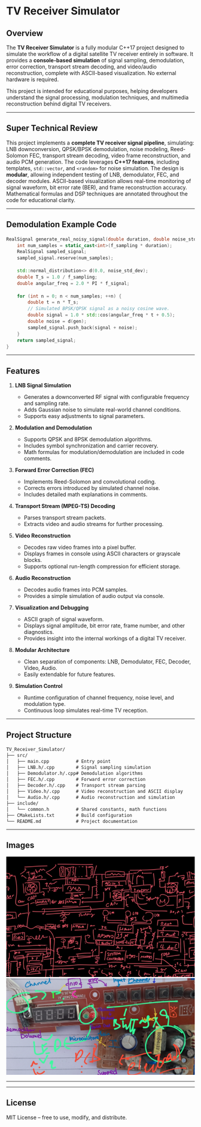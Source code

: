 # TV Receiver Simulator

## Overview

The **TV Receiver Simulator** is a fully modular C++17 project designed to simulate the workflow of a digital satellite TV receiver entirely in software. It provides a **console-based simulation** of signal sampling, demodulation, error correction, transport stream decoding, and video/audio reconstruction, complete with ASCII-based visualization. No external hardware is required.

This project is intended for educational purposes, helping developers understand the signal processing, modulation techniques, and multimedia reconstruction behind digital TV receivers.

---

## Super Technical Review

This project implements a **complete TV receiver signal pipeline**, simulating: LNB downconversion, QPSK/BPSK demodulation, noise modeling, Reed-Solomon FEC, transport stream decoding, video frame reconstruction, and audio PCM generation. The code leverages **C++17 features**, including templates, `std::vector`, and `<random>` for noise simulation. The design is **modular**, allowing independent testing of LNB, demodulator, FEC, and decoder modules. ASCII-based visualization allows real-time monitoring of signal waveform, bit error rate (BER), and frame reconstruction accuracy. Mathematical formulas and DSP techniques are annotated throughout the code for educational clarity.

---

## Demodulation Example Code

```cpp
RealSignal generate_real_noisy_signal(double duration, double noise_std_dev) {
    int num_samples = static_cast<int>(f_sampling * duration);
    RealSignal sampled_signal;
    sampled_signal.reserve(num_samples);

    std::normal_distribution<> d(0.0, noise_std_dev);
    double T_s = 1.0 / f_sampling;
    double angular_freq = 2.0 * PI * f_signal;

    for (int n = 0; n < num_samples; ++n) {
        double t = n * T_s;
        // Simulated BPSK/QPSK signal as a noisy cosine wave.
        double signal = 1.0 * std::cos(angular_freq * t + 0.5);
        double noise = d(gen);
        sampled_signal.push_back(signal + noise);
    }
    return sampled_signal;
}
```

---

## Features

1. **LNB Signal Simulation**

   - Generates a downconverted RF signal with configurable frequency and sampling rate.
   - Adds Gaussian noise to simulate real-world channel conditions.
   - Supports easy adjustments to signal parameters.

2. **Modulation and Demodulation**

   - Supports QPSK and 8PSK demodulation algorithms.
   - Includes symbol synchronization and carrier recovery.
   - Math formulas for modulation/demodulation are included in code comments.

3. **Forward Error Correction (FEC)**

   - Implements Reed-Solomon and convolutional coding.
   - Corrects errors introduced by simulated channel noise.
   - Includes detailed math explanations in comments.

4. **Transport Stream (MPEG-TS) Decoding**

   - Parses transport stream packets.
   - Extracts video and audio streams for further processing.

5. **Video Reconstruction**

   - Decodes raw video frames into a pixel buffer.
   - Displays frames in console using ASCII characters or grayscale blocks.
   - Supports optional run-length compression for efficient storage.

6. **Audio Reconstruction**

   - Decodes audio frames into PCM samples.
   - Provides a simple simulation of audio output via console.

7. **Visualization and Debugging**

   - ASCII graph of signal waveform.
   - Displays signal amplitude, bit error rate, frame number, and other diagnostics.
   - Provides insight into the internal workings of a digital TV receiver.

8. **Modular Architecture**

   - Clean separation of components: LNB, Demodulator, FEC, Decoder, Video, Audio.
   - Easily extendable for future features.

9. **Simulation Control**

   - Runtime configuration of channel frequency, noise level, and modulation type.
   - Continuous loop simulates real-time TV reception.

---

## Project Structure

```
TV_Receiver_Simulator/
├── src/
│   ├── main.cpp          # Entry point
│   ├── LNB.h/.cpp        # Signal sampling simulation
│   ├── Demodulator.h/.cpp# Demodulation algorithms
│   ├── FEC.h/.cpp        # Forward error correction
│   ├── Decoder.h/.cpp    # Transport stream parsing
│   ├── Video.h/.cpp      # Video reconstruction and ASCII display
│   └── Audio.h/.cpp      # Audio reconstruction and simulation
├── include/
│   └── common.h          # Shared constants, math functions
├── CMakeLists.txt        # Build configuration
└── README.md             # Project documentation
```

---

## Images

![Signal Waveform](images/recevier.png)
![Video Frame ASCII](images/front.png)

---

---

## License

MIT License – free to use, modify, and distribute.
